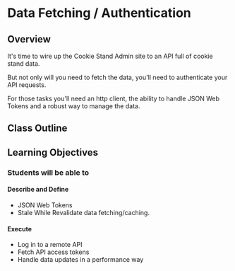 # Data Fetching / Authentication

## Overview

It's time to wire up the Cookie Stand Admin site to an API full of cookie stand data.

But not only will you need to fetch the data, you'll need to authenticate your API requests.

For those tasks you'll need an http client, the ability to handle JSON Web Tokens and a robust way to manage the data.

## Class Outline

<!-- To Be Completed By Instructor -->

## Learning Objectives

### Students will be able to

#### Describe and Define

- JSON Web Tokens
- Stale While Revalidate data fetching/caching.

#### Execute

- Log in to a remote API
- Fetch  API access tokens
- Handle data updates in a performance way
